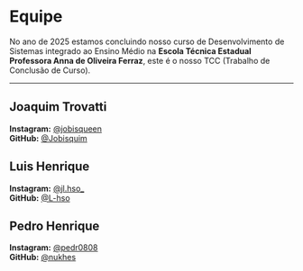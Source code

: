 # Equipe

No ano de 2025 estamos concluindo nosso curso de Desenvolvimento de Sistemas integrado ao Ensino Médio na **Escola Técnica Estadual Professora Anna de Oliveira Ferraz**, este é o nosso TCC (Trabalho de Conclusão de Curso).

---

## Joaquim Trovatti
**Instagram:** [@jobisqueen](https://www.instagram.com/jobisqueen/)  
**GitHub:** [@Jobisquim](https://github.com/Jobisquim)

## Luis Henrique  
**Instagram:** [@jl.hso_](https://www.instagram.com/l.hso_/)  
**GitHub:** [@L-hso](https://github.com/L-hso)


## Pedro Henrique 
**Instagram:** [@pedr0808](https://www.instagram.com/pedr0808/)  
**GitHub:** [@nukhes](https://github.com/nukhes)
